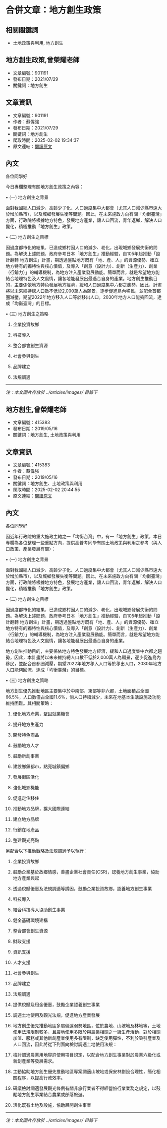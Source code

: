 # 合併文章：地方創生政策

## 相關關鍵詞
- 土地政策與利用, 地方創生

## 地方創生政策,曾榮耀老師
- 文章編號：901191
- 發布日期：2021/07/29
- 關鍵詞：地方創生


## 文章資訊
- 文章編號：901191
- 作者：蘇偉強
- 發布日期：2021/07/29
- 關鍵詞：地方創生
- 爬取時間：2025-02-02 19:34:37
- 原文連結：[閱讀原文](https://real-estate.get.com.tw/Columns/detail.aspx?no=901191)

## 內文
各位同學好

今日專欄整理有關地方創生政策之內容：

• (一) 地方創生之背景

面對我國總人口減少、高齡少子化、人口過度集中大都會（尤其人口減少縣市遠大於增加縣市），以及城鄉發展失衡等問題。因此，在未來施政方向有關「均衡臺灣」方面，行政院將根據地方特色，發展地方產業，讓人口回流，青年返鄉，解決人口變化，積極推動「地方創生」政策。

• (二) 地方創生之目標

因過度都市化的結果，已造成鄉村因人口的減少、老化，出現城鄉發展失衡的問題。為解決上述問題，政府參考日本「地方創生」推動經驗，自105年起推動「設計翻轉 地方創生」計畫，期透過盤點地方既有「地、產、人」的資源優勢、確立地方特有的獨特性與核心價值，及導入「創意（設計力）、創新（生產力）、創業（行銷力）」的輔導機制，為地方注入產業發展動能。簡單而言，就是希望地方能結合地理特色及人文風情，讓各地能發展出最適合自身的產業。地方創生推動目的，主要係依地方特色發展地方經濟，緩和人口過度集中六都之趨勢，因此，計畫將以未來維持總人口數不低於2,000萬人為願景，逐步促進島內移民，並配合首都圈減壓，期望2022年地方移入人口等於移出人口，2030年地方人口能夠回流，達成「均衡臺灣」的目標。

• (三) 地方創生之策略

1. 企業投資故鄉

2. 科技導入

3. 整合部會創生資源

4. 社會參與創生

5. 品牌建立

6. 法規調適
---
*注：本文圖片存放於 ../articles/images/ 目錄下*


## 地方創生,曾榮耀老師
- 文章編號：415383
- 發布日期：2019/05/16
- 關鍵詞：地方創生, 土地政策與利用


## 文章資訊
- 文章編號：415383
- 作者：蘇偉強
- 發布日期：2019/05/16
- 關鍵詞：地方創生、土地政策與利用
- 爬取時間：2025-02-02 20:44:55
- 原文連結：[閱讀原文](https://real-estate.get.com.tw/Columns/detail.aspx?no=415383)

## 內文
各位同學好

因近年行政院的重大施政主軸之一「均衡台灣」中，有一「地方創生」政策，本日專欄為各位整理一些重點方向，提供高普考同學有關土地政策與利用之參考（與人口政策、產業發展有關）：

• (一) 地方創生之背景

面對我國總人口減少、高齡少子化、人口過度集中大都會（尤其人口減少縣市遠大於增加縣市），以及城鄉發展失衡等問題。因此，在未來施政方向有關「均衡臺灣」方面，行政院將根據地方特色，發展地方產業，讓人口回流，青年返鄉，解決人口變化，積極推動「地方創生」政策。

• (二) 地方創生之目標

因過度都市化的結果，已造成鄉村因人口的減少、老化，出現城鄉發展失衡的問題。為解決上述問題，政府參考日本「地方創生」推動經驗，自105年起推動「設計翻轉 地方創生」計畫，期透過盤點地方既有「地、產、人」的資源優勢、確立地方特有的獨特性與核心價值，及導入「創意（設計力）、創新（生產力）、創業（行銷力）」的輔導機制，為地方注入產業發展動能。簡單而言，就是希望地方能結合地理特色及人文風情，讓各地能發展出最適合自身的產業。

地方創生推動目的，主要係依地方特色發展地方經濟，緩和人口過度集中六都之趨勢，因此，本計畫將以未來維持總人口數不低於2,000萬人為願景，逐步促進島內移民，並配合首都圈減壓，期望2022年地方移入人口等於移出人口，2030年地方人口能夠回流，達成「均衡臺灣」的目標。

• (三) 地方創生之策略

地方創生優先推動地區主要集中於中南部、東部等非六都，土地面積占全國66.5%，人口數僅占全國11.6%，倘人口持續減少，未來在地基本生活設施及功能維持困難。其相關策略：

1. 優化地方產業，鞏固就業機會

1. 提升地方生產力

2. 開發特色商品

3. 鼓勵地方人才

4. 鼓勵新創事業

2. 建設鄉鎮都市，點亮城鎮偏鄉

1. 發展街區活化

2. 強化城鄉機能

3. 促進定住移住

3. 推動地方品牌，擴大國際連結

1. 建立地方品牌

2. 行銷在地產品

3. 整建觀光亮點

另配合以下推動戰略及法規調適予以執行：

1. 企業投資故鄉

1. 鼓勵企業基於故鄉情感，善盡企業社會責任(CSR)，認養地方創生事業，協助地方產業興起

2. 透過稅賦優惠及法規調適等誘因，鼓勵企業投資故鄉，認養地方創生事業

2. 科技導入

1. 結合科技導入協助創生事業

2. 健全基礎環境建構

3. 整合部會創生資源

1. 財政支援

2. 資訊支援

3. 人才支援

4. 社會參與創生

5. 品牌建立

6. 法規調適

1. 提供稅賦及租金優惠，鼓勵企業認養創生事業

2. 調適土地使用及觀光法規，促進地方產業發展

1. 地方創生優先推動地區多屬偏遠弱勢地區，位於農地、山坡地及林地等，土地使用法規限制較多，且農地使用多限於與農業相關之一級生產活動，對於相關加值、服務或其他新創產業使用多有限制，缺乏使用彈性，不利於吸引產業及人口回流，因此將從下列面向檢討調適土地使用法規：

1. 檢討調適農業用地容許使用項目規定，以配合地方創生事業對於農業六級化或新創產業等發展需求。

2. 主動協助地方創生優先推動地區專案調適山坡地或保安林劃設合理性，簡化相關程序，以提高行政效率。

2. 研議檢討調適發展觀光條例有關非旅行業者不得經營旅行業業務之規定，以鼓勵地方創生事業結合農業或部落旅遊。

3. 活化既有土地及設施，協助展開創生事業
---
*注：本文圖片存放於 ../articles/images/ 目錄下*

